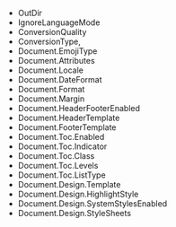   - OutDir
  - IgnoreLanguageMode
  - ConversionQuality
  - ConversionType,
  - Document.EmojiType
  - Document.Attributes
  - Document.Locale
  - Document.DateFormat
  - Document.Format
  - Document.Margin
  - Document.HeaderFooterEnabled
  - Document.HeaderTemplate
  - Document.FooterTemplate
  - Document.Toc.Enabled
  - Document.Toc.Indicator
  - Document.Toc.Class
  - Document.Toc.Levels
  - Document.Toc.ListType
  - Document.Design.Template
  - Document.Design.HighlightStyle
  - Document.Design.SystemStylesEnabled
  - Document.Design.StyleSheets